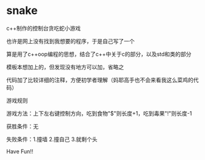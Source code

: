 # snake
c++制作的控制台贪吃蛇小游戏

也许是网上没有找到我想要的程序，于是自己写了一个

算是用了c++oop编程的思想，结合了c++中关于c的部分，以及std和类的部分

模板本想加上的，但发现没有地方可以加，省略之

代码加了比较详细的注释，方便初学者理解（妈耶高手也不会来看我这么菜鸡的代码）

游戏规则

游戏方法：上下左右键控制方向，吃到食物"$"则长度+1，吃到毒果"!"则长度-1

获胜条件：无

失败条件：1.撞墙 2.撞自己 3.就剩个头

Have Fun!!
